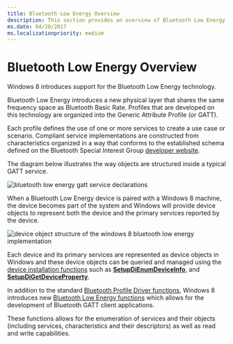 ```yaml
---
title: Bluetooth Low Energy Overview
description: This section provides an overview of Bluetooth Low Energy introduced in Windows 8
ms.date: 04/20/2017
ms.localizationpriority: medium
---
```


# Bluetooth Low Energy Overview


Windows 8 introduces support for the Bluetooth Low Energy technology.

Bluetooth Low Energy introduces a new physical layer that shares the same frequency space as Bluetooth Basic Rate. Profiles that are developed on this technology are organized into the Generic Attribute Profile (or GATT).

Each profile defines the use of one or more services to create a use case or scenario. Compliant service implementations are constructed from characteristics organized in a way that conforms to the established schema defined on the Bluetooth Special Interest Group [developer website](https://www.bluetooth.com/specifications/gatt/services/).

The diagram below illustrates the way objects are structured inside a typical GATT service.

![bluetooth low energy gatt service declarations](images/bthleservicedeclaration.png)

When a Bluetooth Low Energy device is paired with a Windows 8 machine, the device becomes part of the system and Windows will provide device objects to represent both the device and the primary services reported by the device.

![device object structure of the windows 8 bluetooth low energy implementation](images/bthlewin8supt.png)

Each device and its primary services are represented as device objects in Windows and these device objects can be queried and managed using the [device installation functions](/previous-versions/ff549791(v=vs.85)) such as [**SetupDiEnumDeviceInfo**](/windows/win32/api/setupapi/nf-setupapi-setupdienumdeviceinfo), and [**SetupDiGetDeviceProperty**](/windows/win32/api/setupapi/nf-setupapi-setupdigetdevicepropertyw).

In addition to the standard [Bluetooth Profile Driver functions](/windows-hardware/drivers/ddi/_bltooth/#functions), Windows 8 introduces new [Bluetooth Low Energy functions](/windows-hardware/drivers/ddi/_bltooth/#functions) which allows for the development of Bluetooth GATT client applications.

These functions allows for the enumeration of services and their objects (including services, characteristics and their descriptors) as well as read and write capabilities.

 

